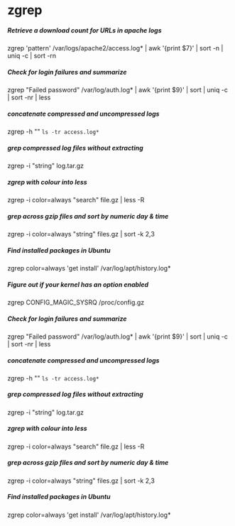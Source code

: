 # zgrep

##### Retrieve a download count for URLs in apache logs

   zgrep  'pattern' /var/logs/apache2/access.log* | awk '{print $7}' | sort -n | uniq -c | sort -rn

##### Check for login failures and summarize

   zgrep  "Failed password" /var/log/auth.log* | awk '{print $9}' | sort | uniq -c | sort -nr | less

##### concatenate compressed and uncompressed logs

   zgrep  -h "" `ls -tr access.log*`

##### grep compressed log files without extracting

   zgrep  -i "string" log.tar.gz

##### zgrep with colour into less

   zgrep   -i color=always "search" file.gz | less -R

##### grep across gzip files and sort by numeric day & time

   zgrep   -i color=always "string" files.gz | sort -k 2,3

##### Find installed packages in Ubuntu

   zgrep  color=always 'get install' /var/log/apt/history.log*

##### Figure out if your kernel has an option enabled

   zgrep  CONFIG_MAGIC_SYSRQ /proc/config.gz

##### Check for login failures and summarize

   zgrep  "Failed password" /var/log/auth.log* | awk '{print $9}' | sort | uniq -c | sort -nr | less

##### concatenate compressed and uncompressed logs

   zgrep  -h "" `ls -tr access.log*`

##### grep compressed log files without extracting

   zgrep  -i "string" log.tar.gz

##### zgrep with colour into less

   zgrep   -i color=always "search" file.gz | less -R

##### grep across gzip files and sort by numeric day & time

   zgrep   -i color=always "string" files.gz | sort -k 2,3

##### Find installed packages in Ubuntu

   zgrep  color=always 'get install' /var/log/apt/history.log*
